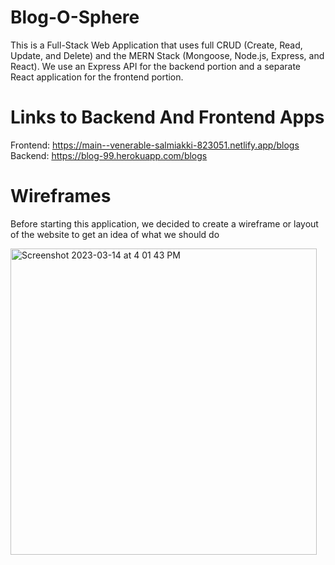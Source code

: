 # Blog-O-Sphere
This is a Full-Stack Web Application that uses full CRUD (Create, Read, Update, and Delete) and the MERN Stack (Mongoose, Node.js, Express, and React). We use an Express API for the backend portion and a separate React application for the frontend portion. 

# Links to Backend And Frontend Apps
Frontend: https://main--venerable-salmiakki-823051.netlify.app/blogs
Backend: https://blog-99.herokuapp.com/blogs 

# Wireframes

Before starting this application, we decided to create a wireframe or layout of the website to get an idea of what we should do


<img width="490" alt="Screenshot 2023-03-14 at 4 01 43 PM" src="https://user-images.githubusercontent.com/117792341/227722281-1b7df3bf-f9c1-41bb-b98c-e332b336695b.png">



